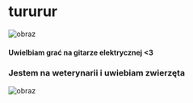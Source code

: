 # tururur
![obraz](https://static5.abixmusic.pl/pol_pl_WASHBURN-WS-300-H-B-gitara-elektryczna-312_2.jpg)
#### Uwielbiam grać na gitarze elektrycznej <3
### Jestem na weterynarii i uwiebiam zwierzęta
![obraz](https://encrypted-tbn0.gstatic.com/images?q=tbn:ANd9GcSsduzRn6WLLNmsos8WIysfbmYhSWG4EXVpAA&usqp=CAU)
